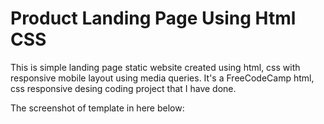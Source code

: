 # Product Landing Page Using Html CSS

This is simple landing page static website created using html, css with responsive mobile layout using media queries. It's a
FreeCodeCamp html, css responsive desing coding project that I have done.

The screenshot of template in here below:

